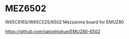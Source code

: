 # MEZ6502
W65C816S/W65C02S/6502 Mezzanine board for EMUZ80  

https://github.com/satoshiokue/EMUZ80-6502
